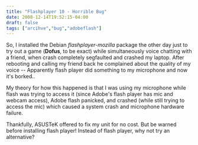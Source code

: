 ```yaml
---
title: "Flashplayer 10 - Horrible Bug"
date: 2008-12-14T19:52:15-04:00
draft: false
tags: ["arcihve","bug","adobeflash"]
---
```


So, I installed the Debian *flashplayer-mozilla* package the other day just to try out a game (**Dofus**, to be exact) while simultaneously voice chatting with a friend, when crash completely segfaulted and crashed my laptop. After rebooting and calling my friend back he complained about the quality of my voice -- Apparently flash player did something to my microphone and now it's borked..

My theory for how this happened is that I was using my microphone while flash was trying to access it (since Adobe's flash player has mic and webcam access), Adobe flash panicked, and crashed (while still trying to access the mic) which caused a system crash and microphone hardware failure.

Thankfully, ASUSTeK offered to fix my unit for no cost. But be warned before installing flash player! Instead of flash player, why not try an alternative?
